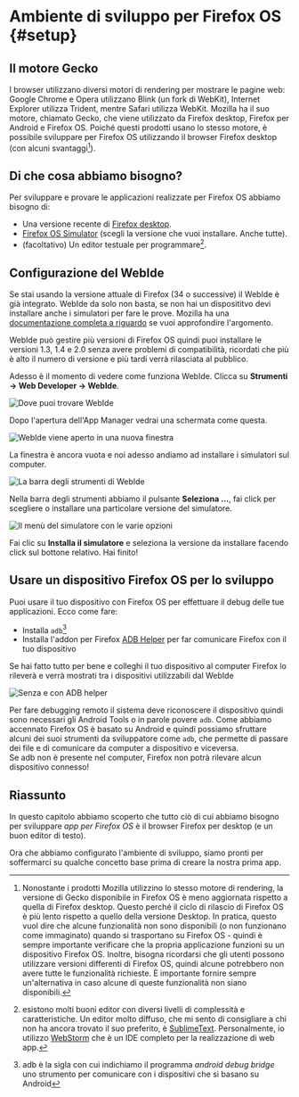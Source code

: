 # Ambiente di sviluppo per Firefox OS {#setup}

## Il motore Gecko

I browser utilizzano diversi motori di rendering per mostrare le pagine web: Google Chrome e Opera utilizzano Blink (un fork di WebKit), Internet Explorer utilizza Trident, mentre Safari utilizza WebKit. Mozilla ha il suo motore, chiamato Gecko, che viene utilizzato da Firefox desktop, Firefox per Android e Firefox OS. Poiché questi prodotti usano lo stesso motore, è possibile sviluppare per Firefox OS utilizzando il browser Firefox desktop (con alcuni svantaggi[^engine]).

[^engine]: Nonostante i prodotti Mozilla utilizzino lo stesso motore di rendering, la versione di Gecko disponibile in Firefox OS è meno aggiornata rispetto a quella di Firefox desktop. Questo perché il ciclo di rilascio di Firefox OS è più lento rispetto a quello della versione Desktop. In pratica, questo vuol dire che alcune funzionalità non sono disponibili (o non funzionano come immaginato) quando si trasportano su Firefox OS - quindi è sempre importante verificare che la propria applicazione funzioni su un dispositivo Firefox OS. Inoltre, bisogna ricordarsi che gli utenti possono utilizzare versioni differenti di Firefox OS, quindi alcune potrebbero non avere tutte le funzionalità richieste. È importante fornire sempre un'alternativa in caso alcune di queste funzionalità non siano disponibili.

## Di che cosa abbiamo bisogno?

Per sviluppare e provare le applicazioni realizzate per Firefox OS abbiamo bisogno di:

 * Una versione recente di [Firefox desktop](http://getfirefox.com).
 * [Firefox OS Simulator](https://ftp.mozilla.org/pub/mozilla.org/labs/fxos-simulator/) (scegli la versione che vuoi installare. Anche tutte). 
 * (facoltativo) Un editor testuale per programmare[^editor].
 
[^editor]: esistono molti buoni editor con diversi livelli di complessità e caratteristiche. Un editor molto diffuso, che mi sento di consigliare a chi non ha ancora trovato il suo preferito, è [SublimeText](http://sublimetext.com/). Personalmente, io utilizzo [WebStorm](http://www.jetbrains.com/webstorm/) che è un IDE completo per la realizzazione di web app.
  
## Configurazione del WebIde

Se stai usando la versione attuale di Firefox (34 o successive) il WebIde è già integrato. WebIde da solo non basta, se non hai un disposititvo devi installare anche i simulatori per fare le prove. Mozilla ha una [documentazione completa a riguardo](https://developer.mozilla.org/it/Firefox_OS/usare_l_app_Manager) se vuoi approfondire l'argomento.  

WebIde può gestire più versioni di Firefox OS quindi puoi installare le versioni 1.3, 1.4 e 2.0 senza avere problemi di compatibilità, ricordati che più è alto il numero di versione e più tardi verrà rilasciata al pubblico.  

Adesso è il momento di vedere come funziona WebIde. Clicca su **Strumenti -> Web Developer -> WebIde**.

![Dove puoi trovare WebIde](images/originals/locate-webide.png)

Dopo l'apertura dell'App Manager vedrai una schermata come questa.

![WebIde viene aperto in una nuova finestra](images/originals/webide-startup.png)

La finestra è ancora vuota e noi adesso andiamo ad installare i simulatori sul computer.

![La barra degli strumenti di WebIde](images/originals/webide-detail-toolbar.png)

Nella barra degli strumenti abbiamo il pulsante **Seleziona ...**, fai click per scegliere o installare una particolare versione del simulatore.

![Il menù del simulatore con le varie opzioni](images/originals/webide-runtime-select.png)

Fai clic su **Installa il simulatore** e seleziona la versione da installare facendo click sul bottone relativo. Hai finito!

## Usare un dispositivo Firefox OS per lo sviluppo

Puoi usare il tuo dispositivo con Firefox OS per effettuare il debug delle tue applicazioni. Ecco come fare:

* Installa `adb`[^adb]
* Installa l'addon per Firefox [ADB Helper](https://ftp.mozilla.org/pub/mozilla.org/labs/fxos-simulator/) per far comunicare Firefox con il tuo dispositivo

Se hai fatto tutto per bene e colleghi il tuo dispositivo al computer Firefox lo rileverà e verrà mostrati tra i dispositivi utilizzabili dal WebIde

![Senza e con ADB helper](images/originals/adb_helper.png)

[^adb]: adb è la sigla con cui indichiamo il programma *android debug bridge* uno strumento per comunicare con i dispositivi che si basano su Android

Per fare debugging remoto il sistema deve riconoscere il dispositivo quindi sono necessari gli Android Tools o in parole povere `adb`. Come abbiamo accennato Firefox OS è basato su Android e quindi possiamo sfruttare alcuni dei suoi strumenti da sviluppatore come `adb`, che permette di passare dei file e di comunicare da computer a dispositivo e viceversa.  
Se adb non è presente nel computer, Firefox non potrà rilevare alcun dispositivo connesso!

## Riassunto

In questo capitolo abbiamo scoperto che tutto ciò di cui abbiamo bisogno per sviluppare *app per Firefox OS* è il browser Firefox per desktop (e un buon editor di testo).

Ora che abbiamo configurato l'ambiente di sviluppo, siamo pronti per soffermarci su qualche concetto base prima di creare la nostra prima app.
